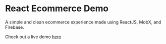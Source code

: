 # React Ecommerce Demo

A simple and clean ecommerce experience made using ReactJS, MobX, and Firebase.

Check out a live demo [here](https://ecommerce-demo-9f502.web.app/)
